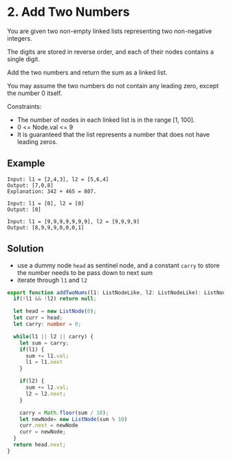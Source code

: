 # 2. Add Two Numbers

You are given two non-empty linked lists representing two non-negative integers. 

The digits are stored in reverse order, and each of their nodes contains a single digit. 

Add the two numbers and return the sum as a linked list.

You may assume the two numbers do not contain any leading zero, except the number 0 itself.

Constraints:

* The number of nodes in each linked list is in the range [1, 100].
* 0 <= Node.val <= 9
* It is guaranteed that the list represents a number that does not have leading zeros.

## Example

```
Input: l1 = [2,4,3], l2 = [5,6,4]
Output: [7,0,8]
Explanation: 342 + 465 = 807.
```

```
Input: l1 = [0], l2 = [0]
Output: [0]
```

```
Input: l1 = [9,9,9,9,9,9,9], l2 = [9,9,9,9]
Output: [8,9,9,9,0,0,0,1]
```

## Solution

* use a dummy node `head` as sentinel node, and a constant `carry` to store the number needs to be pass down to next sum
* iterate through `l1` and `l2` 

```ts
export function addTwoNums(l1: ListNodeLike, l2: ListNodeLike): ListNodeLike {
  if(!l1 && !l2) return null;

  let head = new ListNode(0);
  let curr = head;
  let carry: number = 0;

  while(l1 || l2 || carry) {
    let sum = carry;
    if(l1) {
      sum += l1.val;
      l1 = l1.next
    }

    if(l2) {
      sum += l2.val;
      l2 = l2.next;
    }

    carry = Math.floor(sum / 10);
    let newNode= new ListNode(sum % 10)
    curr.next = newNode
    curr = newNode;
  }
  return head.next;
}
```

